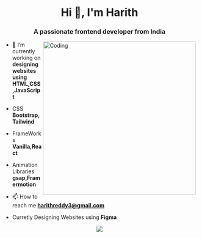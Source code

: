 
<h1 align="center">Hi 👋, I'm Harith</h1>
<h3 align="center">A passionate frontend developer from India</h3>
<img align="right" alt="Coding" width="400" src="https://cdn.dribbble.com/users/1162077/screenshots/3848914/programmer.gif">

- 🔭 I’m currently working on **designing websites using HTML,CSS,JavaScript**

- CSS **Bootstrap,Tailwind**
- FrameWorks **Vanilla,React**
- Animation Libraries **gsap,Framermotion**
- 📫 How to reach me **harithreddy3@gmail.com**
- Curretly Designing Websites using **Figma**

  
<p align="center">
  <img src="https://capsule-render.vercel.app/api?type=waving&color=gradient&height=100&section=footer"/>
</p>



